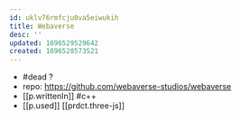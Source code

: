 ```yaml
---
id: uklv76rmfcju0va5eiwukih
title: Webaverse
desc: ''
updated: 1696529529642
created: 1696528573521
---
```


- #dead ?
- repo: https://github.com/webaverse-studios/webaverse
- [[p.writtenIn]] #c++
- [[p.used]] [[prdct.three-js]]